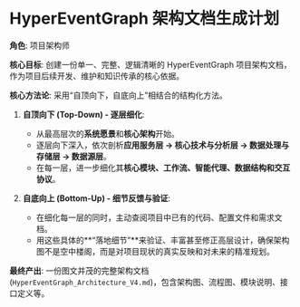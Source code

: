 # HyperEventGraph 架构文档生成计划

**角色**: 项目架构师

**核心目标**: 创建一份单一、完整、逻辑清晰的 HyperEventGraph 项目架构文档，作为项目后续开发、维护和知识传承的核心依据。

**核心方法论**: 采用“自顶向下，自底向上”相结合的结构化方法。

1.  **自顶向下 (Top-Down) - 逐层细化**:
    *   从最高层次的**系统愿景**和**核心架构**开始。
    *   逐层向下深入，依次剖析**应用服务层 -> 核心技术与分析层 -> 数据处理与存储层 -> 数据源层**。
    *   在每一层，进一步细化其**核心模块、工作流、智能代理、数据结构和交互协议**。

2.  **自底向上 (Bottom-Up) - 细节反馈与验证**:
    *   在细化每一层的同时，主动查阅项目中已有的代码、配置文件和需求文档。
    *   用这些具体的**“落地细节”**来验证、丰富甚至修正高层设计，确保架构图不是空中楼阁，而是对项目现状的真实反映和对未来的精准规划。

**最终产出**: 一份图文并茂的完整架构文档 (`HyperEventGraph_Architecture_V4.md`)，包含架构图、流程图、模块说明、接口定义等。
